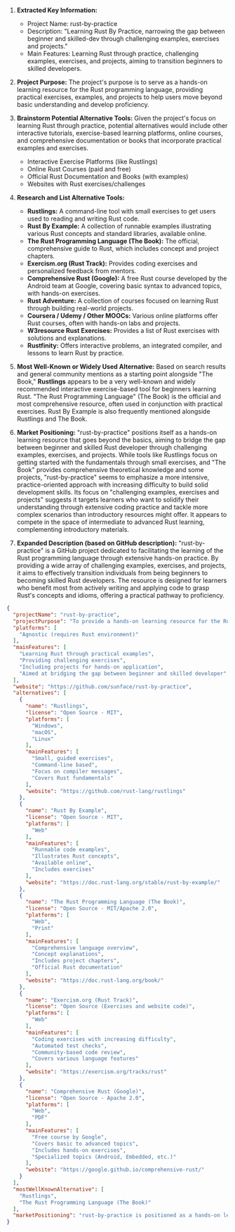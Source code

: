 1.  **Extracted Key Information:**
    *   Project Name: rust-by-practice
    *   Description: "Learning Rust By Practice, narrowing the gap between beginner and skilled-dev through challenging examples, exercises and projects."
    *   Main Features: Learning Rust through practice, challenging examples, exercises, and projects, aiming to transition beginners to skilled developers.

2.  **Project Purpose:**
    The project's purpose is to serve as a hands-on learning resource for the Rust programming language, providing practical exercises, examples, and projects to help users move beyond basic understanding and develop proficiency.

3.  **Brainstorm Potential Alternative Tools:**
    Given the project's focus on learning Rust through practice, potential alternatives would include other interactive tutorials, exercise-based learning platforms, online courses, and comprehensive documentation or books that incorporate practical examples and exercises.

    *   Interactive Exercise Platforms (like Rustlings)
    *   Online Rust Courses (paid and free)
    *   Official Rust Documentation and Books (with examples)
    *   Websites with Rust exercises/challenges

4.  **Research and List Alternative Tools:**

    *   **Rustlings:** A command-line tool with small exercises to get users used to reading and writing Rust code.
    *   **Rust By Example:** A collection of runnable examples illustrating various Rust concepts and standard libraries, available online.
    *   **The Rust Programming Language (The Book):** The official, comprehensive guide to Rust, which includes concept and project chapters.
    *   **Exercism.org (Rust Track):** Provides coding exercises and personalized feedback from mentors.
    *   **Comprehensive Rust (Google):** A free Rust course developed by the Android team at Google, covering basic syntax to advanced topics, with hands-on exercises.
    *   **Rust Adventure:** A collection of courses focused on learning Rust through building real-world projects.
    *   **Coursera / Udemy / Other MOOCs:** Various online platforms offer Rust courses, often with hands-on labs and projects.
    *   **W3resource Rust Exercises:** Provides a list of Rust exercises with solutions and explanations.
    *   **Rustfinity:** Offers interactive problems, an integrated compiler, and lessons to learn Rust by practice.

5.  **Most Well-Known or Widely Used Alternative:**
    Based on search results and general community mentions as a starting point alongside "The Book," **Rustlings** appears to be a very well-known and widely recommended interactive exercise-based tool for beginners learning Rust. "The Rust Programming Language" (The Book) is the official and most comprehensive resource, often used in conjunction with practical exercises. Rust By Example is also frequently mentioned alongside Rustlings and The Book.

6.  **Market Positioning:**
    "rust-by-practice" positions itself as a hands-on learning resource that goes beyond the basics, aiming to bridge the gap between beginner and skilled Rust developer through challenging examples, exercises, and projects. While tools like Rustlings focus on getting started with the fundamentals through small exercises, and "The Book" provides comprehensive theoretical knowledge and some projects, "rust-by-practice" seems to emphasize a more intensive, practice-oriented approach with increasing difficulty to build solid development skills. Its focus on "challenging examples, exercises and projects" suggests it targets learners who want to solidify their understanding through extensive coding practice and tackle more complex scenarios than introductory resources might offer. It appears to compete in the space of intermediate to advanced Rust learning, complementing introductory materials.

7.  **Expanded Description (based on GitHub description):**
    "rust-by-practice" is a GitHub project dedicated to facilitating the learning of the Rust programming language through extensive hands-on practice. By providing a wide array of challenging examples, exercises, and projects, it aims to effectively transition individuals from being beginners to becoming skilled Rust developers. The resource is designed for learners who benefit most from actively writing and applying code to grasp Rust's concepts and idioms, offering a practical pathway to proficiency.

```json
{
  "projectName": "rust-by-practice",
  "projectPurpose": "To provide a hands-on learning resource for the Rust programming language through challenging examples, exercises, and projects, helping users transition from beginner to skilled developers.",
  "platforms": [
    "Agnostic (requires Rust environment)"
  ],
  "mainFeatures": [
    "Learning Rust through practical examples",
    "Providing challenging exercises",
    "Including projects for hands-on application",
    "Aimed at bridging the gap between beginner and skilled developer"
  ],
  "website": "https://github.com/sunface/rust-by-practice",
  "alternatives": [
    {
      "name": "Rustlings",
      "license": "Open Source - MIT",
      "platforms": [
        "Windows",
        "macOS",
        "Linux"
      ],
      "mainFeatures": [
        "Small, guided exercises",
        "Command-line based",
        "Focus on compiler messages",
        "Covers Rust fundamentals"
      ],
      "website": "https://github.com/rust-lang/rustlings"
    },
    {
      "name": "Rust By Example",
      "license": "Open Source - MIT",
      "platforms": [
        "Web"
      ],
      "mainFeatures": [
        "Runnable code examples",
        "Illustrates Rust concepts",
        "Available online",
        "Includes exercises"
      ],
      "website": "https://doc.rust-lang.org/stable/rust-by-example/"
    },
    {
      "name": "The Rust Programming Language (The Book)",
      "license": "Open Source - MIT/Apache 2.0",
      "platforms": [
        "Web",
        "Print"
      ],
      "mainFeatures": [
        "Comprehensive language overview",
        "Concept explanations",
        "Includes project chapters",
        "Official Rust documentation"
      ],
      "website": "https://doc.rust-lang.org/book/"
    },
    {
      "name": "Exercism.org (Rust Track)",
      "license": "Open Source (Exercises and website code)",
      "platforms": [
        "Web"
      ],
      "mainFeatures": [
        "Coding exercises with increasing difficulty",
        "Automated test checks",
        "Community-based code review",
        "Covers various language features"
      ],
      "website": "https://exercism.org/tracks/rust"
    },
    {
      "name": "Comprehensive Rust (Google)",
      "license": "Open Source - Apache 2.0",
      "platforms": [
        "Web",
        "PDF"
      ],
      "mainFeatures": [
        "Free course by Google",
        "Covers basic to advanced topics",
        "Includes hands-on exercises",
        "Specialized topics (Android, Embedded, etc.)"
      ],
      "website": "https://google.github.io/comprehensive-rust/"
    }
  ],
  "mostWellKnownAlternative": [
    "Rustlings",
    "The Rust Programming Language (The Book)"
  ],
  "marketPositioning": "rust-by-practice is positioned as a hands-on learning resource that complements introductory materials like 'The Book' and Rustlings. While those resources focus on fundamentals and initial exposure, rust-by-practice aims to deepen understanding and build practical skills through a wider range of challenging examples, exercises, and projects, targeting learners who want to solidify their knowledge and bridge the gap to becoming a skilled Rust developer through extensive coding practice."
}
```